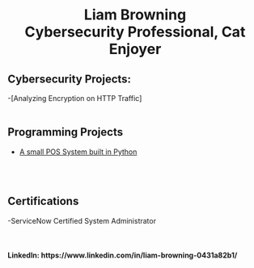 

<h1 align="center"> Liam Browning <br/>Cybersecurity Professional</a>, <a>Cat Enjoyer</a></h1>

<h2>Cybersecurity Projects:</h2>

-[Analyzing Encryption on HTTP Traffic]
<br />
<br />


<h2>Programming Projects</h2>

- [A small POS System built in Python](https://github.com/weumn00b/SimplePOSSystem/tree/main)

<br />
<br />
<h2>Certifications</h2>
-ServiceNow Certified System Administrator
<br />
<br />
<br />
<br />
<b align = "center">LinkedIn: https://www.linkedin.com/in/liam-browning-0431a82b1/</b>

